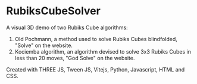 # RubiksCubeSolver

A visual 3D demo of two Rubiks Cube algorithms:
1. Old Pochmann, a method used to solve Rubiks Cubes blindfolded, "Solve" on the website.
2. Kociemba algorithm, an algorithm devised to solve 3x3 Rubiks Cubes in less than 20 moves, "God Solve" on the website.

Created with THREE JS, Tween JS, Vitejs, Python, Javascript, HTML and CSS.

